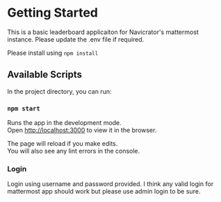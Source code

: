 # Getting Started

This is a basic leaderboard applicaiton for Navicrator's mattermost instance. Please update
the .env file if required.

Please install using `npm install`

## Available Scripts

In the project directory, you can run:

### `npm start`

Runs the app in the development mode.\
Open [http://localhost:3000](http://localhost:3000) to view it in the browser.

The page will reload if you make edits.\
You will also see any lint errors in the console.

### Login

Login using username and password provided. I think any valid login for mattermost app should work but please use admin login to be sure. 